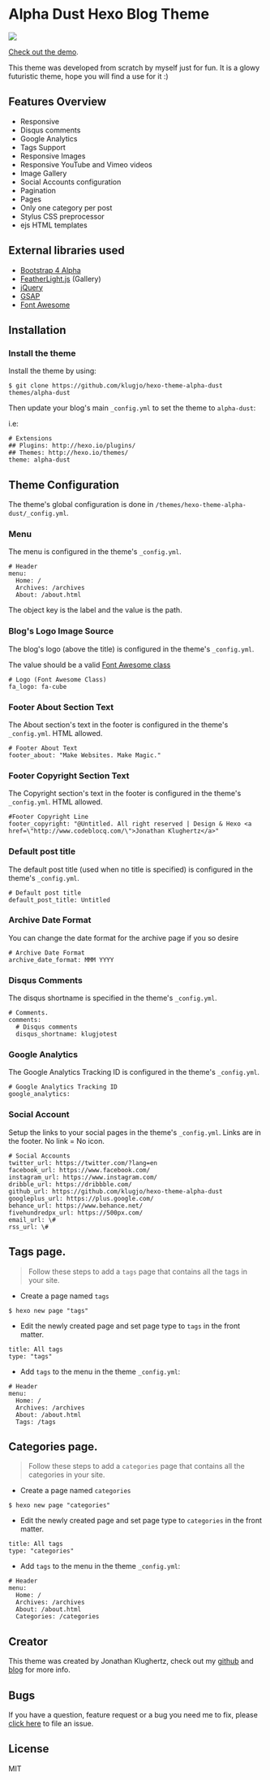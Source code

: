 # Alpha Dust Hexo Blog Theme

![](http://www.codeblocq.com/img/hexo-theme-thumbnail/AlphaDust.jpg)

[Check out the demo](http://www.codeblocq.com/assets/projects/hexo-theme-alpha-dust/).

This theme was developed from scratch by myself just for fun. It is a glowy futuristic theme, hope you will find a use for it :)

## Features Overview

- Responsive
- Disqus comments
- Google Analytics
- Tags Support
- Responsive Images
- Responsive YouTube and Vimeo videos
- Image Gallery
- Social Accounts configuration
- Pagination
- Pages
- Only one category per post
- Stylus CSS preprocessor
- ejs HTML templates

## External libraries used

- [Bootstrap 4 Alpha](http://v4-alpha.getbootstrap.com/) 
- [FeatherLight.js](http://noelboss.github.io/featherlight/) (Gallery)
- [jQuery](https://jquery.com/)
- [GSAP](http://greensock.com/gsap)
- [Font Awesome](http://fontawesome.io/icons/)

## Installation

### Install the theme

Install the theme by using:

```
$ git clone https://github.com/klugjo/hexo-theme-alpha-dust themes/alpha-dust
```

Then update your blog's main `_config.yml` to set the theme to `alpha-dust`:

i.e:

```
# Extensions
## Plugins: http://hexo.io/plugins/
## Themes: http://hexo.io/themes/
theme: alpha-dust
```

## Theme Configuration

The theme's global configuration is done in `/themes/hexo-theme-alpha-dust/_config.yml`.

### Menu

The menu is configured in the theme's `_config.yml`.

```
# Header
menu:
  Home: /
  Archives: /archives
  About: /about.html
```

The object key is the label and the value is the path.

### Blog's Logo Image Source

The blog's logo (above the title) is configured in the theme's `_config.yml`.

The value should be a valid [Font Awesome class](http://fontawesome.io/icons/)

```
# Logo (Font Awesome Class)
fa_logo: fa-cube
```

### Footer About Section Text

The About section's text in the footer is configured in the theme's `_config.yml`. HTML allowed.

```
# Footer About Text
footer_about: "Make Websites. Make Magic."
```

### Footer Copyright Section Text

The Copyright section's text in the footer is configured in the theme's `_config.yml`. HTML allowed.

```
#Footer Copyright Line
footer_copyright: "@Untitled. All right reserved | Design & Hexo <a href=\"http://www.codeblocq.com/\">Jonathan Klughertz</a>"
```

### Default post title

The default post title (used when no title is specified) is configured in the theme's `_config.yml`.

```
# Default post title
default_post_title: Untitled
```

### Archive Date Format

You can change the date format for the archive page if you so desire

```
# Archive Date Format
archive_date_format: MMM YYYY
```

### Disqus Comments

The disqus shortname is specified in the theme's `_config.yml`.

```
# Comments.
comments:
  # Disqus comments
  disqus_shortname: klugjotest
```

### Google Analytics

The Google Analytics Tracking ID is configured in the theme's `_config.yml`.

```
# Google Analytics Tracking ID
google_analytics:
```

### Social Account

Setup the links to your social pages in the theme's `_config.yml`. Links are in the footer. No link = No icon.

```
# Social Accounts
twitter_url: https://twitter.com/?lang=en
facebook_url: https://www.facebook.com/
instagram_url: https://www.instagram.com/
dribble_url: https://dribbble.com/
github_url: https://github.com/klugjo/hexo-theme-alpha-dust
googleplus_url: https://plus.google.com/
behance_url: https://www.behance.net/
fivehundredpx_url: https://500px.com/
email_url: \#
rss_url: \#
```

## Tags page.

> Follow these steps to add a `tags` page that contains all the tags in your site.

- Create a page named `tags`

```
$ hexo new page "tags"
```

- Edit the newly created page and set page type to `tags` in the front matter.

```
title: All tags
type: "tags"
```

- Add `tags` to the menu in the theme `_config.yml`:

```
# Header
menu:
  Home: /
  Archives: /archives
  About: /about.html
  Tags: /tags
```

## Categories page.

> Follow these steps to add a `categories` page that contains all the categories in your site.

- Create a page named `categories`

```
$ hexo new page "categories"
```

- Edit the newly created page and set page type to `categories` in the front matter.

```
title: All tags
type: "categories"
```

- Add `tags` to the menu in the theme `_config.yml`:

```
# Header
menu:
  Home: /
  Archives: /archives
  About: /about.html
  Categories: /categories
```

## Creator

This theme was created by Jonathan Klughertz, check out my [github](https://github.com/klugjo) and [blog](http://www.codeblocq.com/) for more info.

## Bugs

If you have a question, feature request or a bug you need me to fix, please [click here](https://github.com/klugjo/hexo-theme-phantom/issues/new) to file an issue.

## License

MIT
